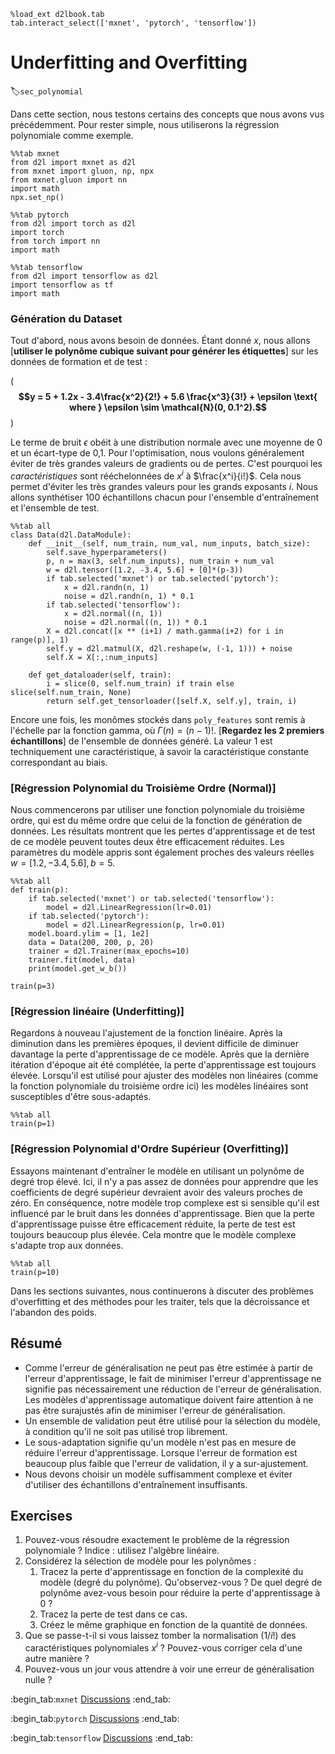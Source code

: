 ```{.python .input  n=1}
%load_ext d2lbook.tab
tab.interact_select(['mxnet', 'pytorch', 'tensorflow'])
```

# Underfitting and Overfitting 
:label:`sec_polynomial`

Dans cette section, nous testons certains des concepts que nous avons vus précédemment. Pour rester simple, nous utiliserons la régression polynomiale comme exemple.

```{.python .input  n=3}
%%tab mxnet
from d2l import mxnet as d2l
from mxnet import gluon, np, npx
from mxnet.gluon import nn
import math
npx.set_np()
```

```{.python .input  n=4}
%%tab pytorch
from d2l import torch as d2l
import torch
from torch import nn
import math
```

```{.python .input  n=5}
%%tab tensorflow
from d2l import tensorflow as d2l
import tensorflow as tf
import math
```

### Génération du Dataset

Tout d'abord, nous avons besoin de données. Étant donné $x$, nous allons [**utiliser le polynôme cubique suivant pour générer les étiquettes**] sur les données de formation et de test :

(**$$y = 5 + 1.2x - 3.4\frac{x^2}{2!} + 5.6 \frac{x^3}{3!} + \epsilon \text{ where }
\epsilon \sim \mathcal{N}(0, 0.1^2).$$**)

Le terme de bruit $\epsilon$ obéit à une distribution normale
avec une moyenne de 0 et un écart-type de 0,1.
Pour l'optimisation, nous voulons généralement éviter
de très grandes valeurs de gradients ou de pertes.
C'est pourquoi les *caractéristiques*
sont rééchelonnées de $x^i$ à $\frac{x^i}{i!}$.
Cela nous permet d'éviter les très grandes valeurs pour les grands exposants $i$.
Nous allons synthétiser 100 échantillons chacun pour l'ensemble d'entraînement et l'ensemble de test.

```{.python .input  n=6}
%%tab all
class Data(d2l.DataModule):
    def __init__(self, num_train, num_val, num_inputs, batch_size):
        self.save_hyperparameters()        
        p, n = max(3, self.num_inputs), num_train + num_val
        w = d2l.tensor([1.2, -3.4, 5.6] + [0]*(p-3))
        if tab.selected('mxnet') or tab.selected('pytorch'):
            x = d2l.randn(n, 1)
            noise = d2l.randn(n, 1) * 0.1
        if tab.selected('tensorflow'):
            x = d2l.normal((n, 1))
            noise = d2l.normal((n, 1)) * 0.1
        X = d2l.concat([x ** (i+1) / math.gamma(i+2) for i in range(p)], 1)
        self.y = d2l.matmul(X, d2l.reshape(w, (-1, 1))) + noise
        self.X = X[:,:num_inputs]
        
    def get_dataloader(self, train):
        i = slice(0, self.num_train) if train else slice(self.num_train, None)
        return self.get_tensorloader([self.X, self.y], train, i)
```

Encore une fois, les monômes stockés dans `poly_features`
sont remis à l'échelle par la fonction gamma,
où $\Gamma(n)=(n-1)!$.
[**Regardez les 2 premiers échantillons**] de l'ensemble de données généré.
La valeur 1 est techniquement une caractéristique,
à savoir la caractéristique constante correspondant au biais.

### [**Régression Polynomial du Troisième Ordre (Normal)**]

Nous commencerons par utiliser une fonction polynomiale du troisième ordre, qui est du même ordre que celui de la fonction de génération de données.
Les résultats montrent que les pertes d'apprentissage et de test de ce modèle peuvent toutes deux être efficacement réduites.
Les paramètres du modèle appris sont également proches
des valeurs réelles $w = [1.2, -3.4, 5.6], b=5$.

```{.python .input  n=7}
%%tab all
def train(p):
    if tab.selected('mxnet') or tab.selected('tensorflow'):
        model = d2l.LinearRegression(lr=0.01)
    if tab.selected('pytorch'):
        model = d2l.LinearRegression(p, lr=0.01)
    model.board.ylim = [1, 1e2]
    data = Data(200, 200, p, 20)
    trainer = d2l.Trainer(max_epochs=10)
    trainer.fit(model, data)
    print(model.get_w_b())
    
train(p=3)
```

### [**Régression linéaire (Underfitting)**]

Regardons à nouveau l'ajustement de la fonction linéaire.
Après la diminution dans les premières époques,
il devient difficile de diminuer davantage
la perte d'apprentissage de ce modèle.
Après que la dernière itération d'époque ait été complétée,
la perte d'apprentissage est toujours élevée.
Lorsqu'il est utilisé pour ajuster des modèles non linéaires
(comme la fonction polynomiale du troisième ordre ici)
les modèles linéaires sont susceptibles d'être sous-adaptés.

```{.python .input  n=8}
%%tab all
train(p=1)
```

### [**Régression Polynomial d'Ordre Supérieur (Overfitting)**]

Essayons maintenant d'entraîner le modèle
en utilisant un polynôme de degré trop élevé.
Ici, il n'y a pas assez de données pour apprendre que
les coefficients de degré supérieur devraient avoir des valeurs proches de zéro.
En conséquence, notre modèle trop complexe
est si sensible qu'il est influencé
par le bruit dans les données d'apprentissage.
Bien que la perte d'apprentissage puisse être efficacement réduite,
la perte de test est toujours beaucoup plus élevée.
Cela montre que
le modèle complexe s'adapte trop aux données.

```{.python .input  n=9}
%%tab all
train(p=10)
```

Dans les sections suivantes, nous continuerons
à discuter des problèmes d'overfitting
et des méthodes pour les traiter,
tels que la décroissance et l'abandon des poids.


## Résumé

* Comme l'erreur de généralisation ne peut pas être estimée à partir de l'erreur d'apprentissage, le fait de minimiser l'erreur d'apprentissage ne signifie pas nécessairement une réduction de l'erreur de généralisation. Les modèles d'apprentissage automatique doivent faire attention à ne pas être surajustés afin de minimiser l'erreur de généralisation.
* Un ensemble de validation peut être utilisé pour la sélection du modèle, à condition qu'il ne soit pas utilisé trop librement.
* Le sous-adaptation signifie qu'un modèle n'est pas en mesure de réduire l'erreur d'apprentissage. Lorsque l'erreur de formation est beaucoup plus faible que l'erreur de validation, il y a sur-ajustement.
* Nous devons choisir un modèle suffisamment complexe et éviter d'utiliser des échantillons d'entraînement insuffisants.


## Exercises

1. Pouvez-vous résoudre exactement le problème de la régression polynomiale ? Indice : utilisez l'algèbre linéaire.
1. Considérez la sélection de modèle pour les polynômes :
    1. Tracez la perte d'apprentissage en fonction de la complexité du modèle (degré du polynôme). Qu'observez-vous ? De quel degré de polynôme avez-vous besoin pour réduire la perte d'apprentissage à 0 ?
    1. Tracez la perte de test dans ce cas.
    1. Créez le même graphique en fonction de la quantité de données.
1. Que se passe-t-il si vous laissez tomber la normalisation ($1/i!$) des caractéristiques polynomiales $x^i$ ? Pouvez-vous corriger cela d'une autre manière ?
1. Pouvez-vous un jour vous attendre à voir une erreur de généralisation nulle ?

:begin_tab:`mxnet`
[Discussions](https://discuss.d2l.ai/t/96)
:end_tab:

:begin_tab:`pytorch`
[Discussions](https://discuss.d2l.ai/t/97)
:end_tab:

:begin_tab:`tensorflow`
[Discussions](https://discuss.d2l.ai/t/234)
:end_tab:
